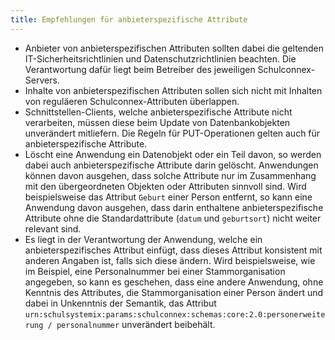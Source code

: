 ```yaml
---
title: Empfehlungen für anbieterspezifische Attribute
---
```


* Anbieter von anbieterspezifischen Attributen sollten dabei die geltenden IT-Sicherheitsrichtlinien und Datenschutzrichtlinien beachten. Die Verantwortung dafür liegt beim Betreiber des jeweiligen Schulconnex-Servers.
* Inhalte von anbieterspezifischen Attributen sollen sich nicht mit Inhalten von reguläeren Schulconnex-Attributen überlappen.
* Schnittstellen-Clients, welche anbieterspezifische Attribute nicht verarbeiten, müssen diese beim Update von Datenbankobjekten unverändert mitliefern. Die Regeln für PUT-Operationen gelten auch für anbieterspezifische Attribute.
* Löscht eine Anwendung ein Datenobjekt oder ein Teil davon, so werden dabei auch anbieterspezifische Attribute darin gelöscht. Anwendungen können davon ausgehen, dass solche Attribute nur im Zusammenhang mit den übergeordneten Objekten oder Attributen sinnvoll sind. Wird beispielsweise das Attribut `Geburt` einer Person entfernt, so kann eine Anwendung davon ausgehen, dass darin enthaltene anbieterspezifische Attribute ohne die Standardattribute (`datum` und `geburtsort`) nicht weiter relevant sind.
* Es liegt in der Verantwortung der Anwendung, welche ein anbieterspezifisches Attribut einfügt, dass dieses Attribut konsistent mit anderen Angaben ist, falls sich diese ändern. Wird beispielsweise, wie im Beispiel, eine Personalnummer bei einer Stammorganisation angegeben, so kann es geschehen, dass eine andere Anwendung, ohne Kenntnis des Attributes, die Stammorganisation einer Person ändert und dabei in Unkenntnis der Semantik, das Attribut `urn:schulsystemix:params:schulconnex:schemas:core:2.0:personerweiterung / personalnummer` unverändert beibehält.
